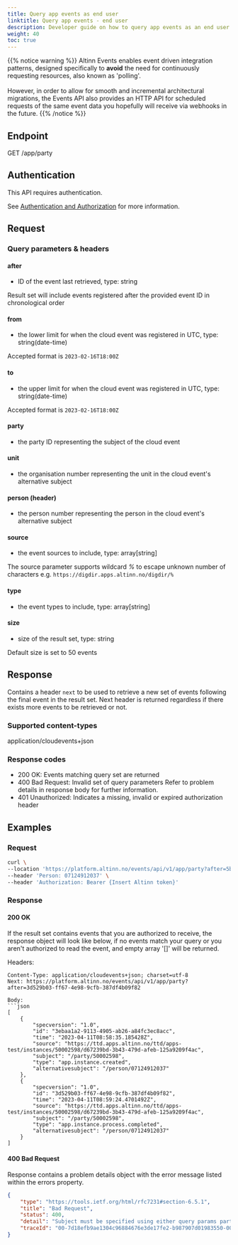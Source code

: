 ```yaml
---
title: Query app events as end user
linktitle: Query app events - end user
description: Developer guide on how to query app events as an end user or end user system
weight: 40
toc: true
---
```


{{% notice warning %}}
Altinn Events enables event driven integration patterns, designed specifically to __avoid__ the need for
continuously requesting resources, also known as 'polling'. <br/> <br/>
However, in order to allow for smooth and incremental architectural migrations,
the Events API also provides an HTTP API for scheduled requests of the same event data you hopefully
will receive via webhooks in the future.
{{% /notice %}}


## Endpoint

GET /app/party

## Authentication

This API requires authentication.

See [Authentication and Authorization](/en/events/api/#authentication--authorization) for more information.


## Request

### Query parameters & headers

#### after
- ID of the event last retrieved, type: string

Result set will include events registered after the provided event ID in chronological order

#### from
- the lower limit for when the cloud event was registered in UTC, type: string(date-time)

Accepted format is  `2023-02-16T18:00Z`

#### to
- the upper limit for when the cloud event was registered in UTC, type: string(date-time)

Accepted format is  `2023-02-16T18:00Z`

#### party
- the party ID representing the subject of the cloud event

#### unit
- the organisation number representing the unit in the cloud event's alternative subject

#### person (header)
- the person number representing the person in the cloud event's alternative subject

#### source
- the event sources to include, type: array[string]

The source parameter supports wildcard _%_ to escape unknown number of characters
e.g. `https://digdir.apps.altinn.no/digdir/%`

#### type
- the event types to include, type: array[string]

#### size
- size of the result set, type: string

Default size is set to 50 events

## Response

Contains a header `next` to be used to retrieve a new set of events following the final event in the result set.
Next header is returned regardless if there exists more events to be retrieved or not.

### Supported content-types
application/cloudevents+json

### Response codes
- 200 OK: Events matching query set are returned
- 400 Bad Request: Invalid set of query parameters
  Refer to problem details in response body for further information.
- 401 Unauthorized: Indicates a missing, invalid or expired authorization header

## Examples

### Request
```bash
curl \
--location 'https://platform.altinn.no/events/api/v1/app/party?after=5b9a8887-0023-4f07-8791-d98e15a3542b' \
--header 'Person: 07124912037' \
--header 'Authorization: Bearer {Insert Altinn token}'
```

### Response


#### 200 OK
If the result set contains events that you are authorized to receive, the response object will look like below,
if no events match your query or you aren't authorized to read the event, and empty array '[]' will be returned.

Headers:
```http
Content-Type: application/cloudevents+json; charset=utf-8
Next: https://platform.altinn.no/events/api/v1/app/party?after=3d529b03-ff67-4e98-9cfb-387df4b09f82

Body:
```json
[
	{
		"specversion": "1.0",
		"id": "3ebaa1a2-9113-4905-ab26-a84fc3ec8acc",
		"time": "2023-04-11T08:58:35.185428Z",
		"source": "https://ttd.apps.altinn.no/ttd/apps-test/instances/50002598/d67239bd-3b43-479d-afeb-125a9209f4ac",
		"subject": "/party/50002598",
		"type": "app.instance.created",
		"alternativesubject": "/person/07124912037"
	},
	{
		"specversion": "1.0",
		"id": "3d529b03-ff67-4e98-9cfb-387df4b09f82",
		"time": "2023-04-11T08:59:24.4701492Z",
		"source": "https://ttd.apps.altinn.no/ttd/apps-test/instances/50002598/d67239bd-3b43-479d-afeb-125a9209f4ac",
		"subject": "/party/50002598",
		"type": "app.instance.process.completed",
		"alternativesubject": "/person/07124912037"
	}
]
```

#### 400 Bad Request
Response contains a problem details object with the error message listed within the errors property.
```json
{
	"type": "https://tools.ietf.org/html/rfc7231#section-6.5.1",
	"title": "Bad Request",
	"status": 400,
	"detail": "Subject must be specified using either query params party or unit or header value person.",
	"traceId": "00-7d18efb9ae1304c96884676e3de17fe2-b987907d01983550-00"
}
```
